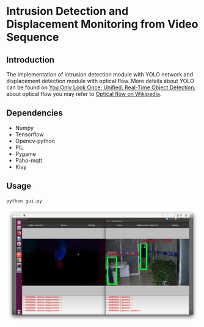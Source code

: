 # Intrusion Detection and Displacement Monitoring from Video Sequence

## Introduction
 The implementation of intrusion detection module with YOLO network and displacement detection module with optical flow. More details about YOLO can be found on [You Only Look Once: Unified, Real-Time Object Detection](https://arxiv.org/abs/1506.02640), about optical flow you may refer to [Optical flow on Wikipedia](https://en.wikipedia.org/wiki/Optical_flow).
 
## Dependencies
  * Numpy
  * Tensorflow
  * Opencv-python
  * PIL
  * Pygame
  * Paho-mqtt
  * Kivy

## Usage
  ```
  python gui.py
  ```
  ![Screenshot](src/capture.png)

